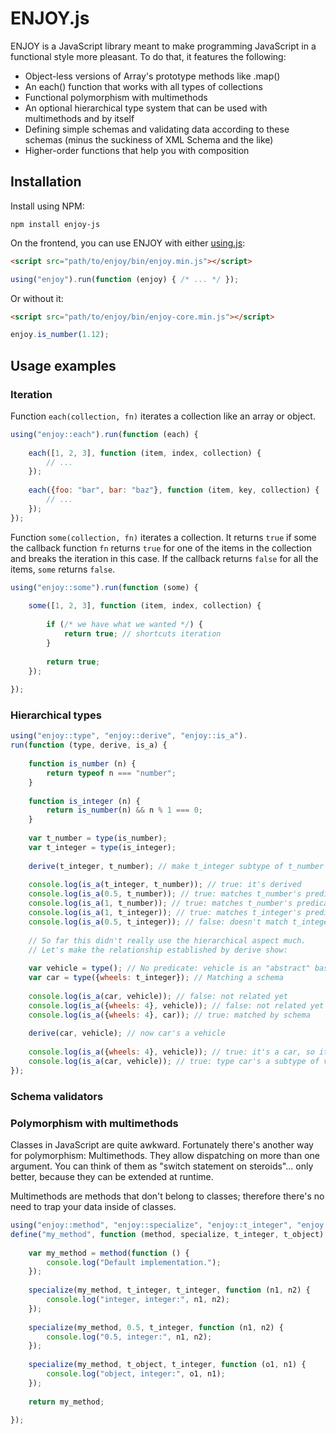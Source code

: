 # ENJOY.js

ENJOY is a JavaScript library meant to make programming JavaScript in a functional style more pleasant. To do that, it features the following:

- Object-less versions of Array's prototype methods like .map()
- An each() function that works with all types of collections
- Functional polymorphism with multimethods
- An optional hierarchical type system that can be used with multimethods and by itself
- Defining simple schemas and validating data according to these schemas (minus the suckiness of XML Schema and the like)
- Higher-order functions that help you with composition

## Installation

Install using NPM:

    npm install enjoy-js

On the frontend, you can use ENJOY with either [using.js](https://github.com/iiyo/using.js):

```html
<script src="path/to/enjoy/bin/enjoy.min.js"></script>
```

```javascript
using("enjoy").run(function (enjoy) { /* ... */ });
```

Or without it:

```html
<script src="path/to/enjoy/bin/enjoy-core.min.js"></script>
```

```javascript
enjoy.is_number(1.12);
```

## Usage examples

### Iteration

Function `each(collection, fn)` iterates a collection like an array or object.

```javascript
using("enjoy::each").run(function (each) {
    
    each([1, 2, 3], function (item, index, collection) {
        // ...
    });
    
    each({foo: "bar", bar: "baz"}, function (item, key, collection) {
        // ...
    });
});
```

Function `some(collection, fn)` iterates a collection. It returns `true` if some the
callback function `fn` returns `true` for one of the items in the collection and breaks
the iteration in this case. If the callback returns `false` for all the items, `some`
returns `false`.

```javascript
using("enjoy::some").run(function (some) {
    
    some([1, 2, 3], function (item, index, collection) {
        
        if (/* we have what we wanted */) {
            return true; // shortcuts iteration
        }
        
        return true;
    });
    
});
```

### Hierarchical types

```javascript
using("enjoy::type", "enjoy::derive", "enjoy::is_a").
run(function (type, derive, is_a) {
    
    function is_number (n) {
        return typeof n === "number";
    }
    
    function is_integer (n) {
        return is_number(n) && n % 1 === 0;
    }
    
    var t_number = type(is_number);
    var t_integer = type(is_integer);
    
    derive(t_integer, t_number); // make t_integer subtype of t_number
    
    console.log(is_a(t_integer, t_number)); // true: it's derived
    console.log(is_a(0.5, t_number)); // true: matches t_number's predicate
    console.log(is_a(1, t_number)); // true: matches t_number's predicate
    console.log(is_a(1, t_integer)); // true: matches t_integer's predicate
    console.log(is_a(0.5, t_integer)); // false: doesn't match t_integer's predicate
    
    // So far this didn't really use the hierarchical aspect much.
    // Let's make the relationship established by derive show:
    
    var vehicle = type(); // No predicate: vehicle is an "abstract" base type
    var car = type({wheels: t_integer}); // Matching a schema
    
    console.log(is_a(car, vehicle)); // false: not related yet
    console.log(is_a({wheels: 4}, vehicle)); // false: not related yet
    console.log(is_a({wheels: 4}, car)); // true: matched by schema
    
    derive(car, vehicle); // now car's a vehicle
    
    console.log(is_a({wheels: 4}, vehicle)); // true: it's a car, so it's a vehicle
    console.log(is_a(car, vehicle)); // true: type car's a subtype of vehicle
});
```

### Schema validators

### Polymorphism with multimethods

Classes in JavaScript are quite awkward. Fortunately there's another way for polymorphism: Multimethods. They allow dispatching on more than one argument. You can think of them as
"switch statement on steroids"... only better, because they can be extended at runtime.

Multimethods are methods that don't belong to classes; therefore there's no need to trap
your data inside of classes.

```javascript
using("enjoy::method", "enjoy::specialize", "enjoy::t_integer", "enjoy::t_object").
define("my_method", function (method, specialize, t_integer, t_object) {
    
    var my_method = method(function () {
        console.log("Default implementation.");
    });
    
    specialize(my_method, t_integer, t_integer, function (n1, n2) {
        console.log("integer, integer:", n1, n2);
    });
    
    specialize(my_method, 0.5, t_integer, function (n1, n2) {
        console.log("0.5, integer:", n1, n2);
    });
    
    specialize(my_method, t_object, t_integer, function (o1, n1) {
        console.log("object, integer:", o1, n1);
    });
    
    return my_method;
    
});
```
